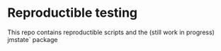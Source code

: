 # Reproductible testing

This repo contains reproductible scripts and the (still work in progress) jmstate` package
